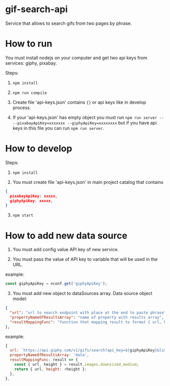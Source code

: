 # gif-search-api
Service that allows to search gifs from two pages by phrase.

# How to run

You must install nodejs on your computer and get two api keys from services: giphy, pixabay.

Steps:

1. `
npm install
`

2. `
npm run compile
`

3. Create file 'api-keys.json' contains `{}` or api keys like in develop process.

4. If your 'api-keys.json' has empty object you must run `
npm run server -- --pixabayApiKey=xxxxxxx --giphyApiKey=xxxxxxxx
` but if you have api keys in this file you can run `npm run server`.

# How to develop

Steps:

1. `
npm install
`

2. You must create file 'api-keys.json' in main project catalog that contains
```json
{
  pixabayApiKey: xxxxx,
  giphyApiKey: xxxxx,
}
```

3. `
npm start
`

# How to add new data source

1. You must add config value API key of new service.

2. You must pass the value of API key to variable that will be used in the URL.

example:
```javascript
const giphyApiKey = nconf.get('giphyApiKey');
```

3. You must add new object to dataSources array.
Data source object model:

```json
{
  "url": "url to search endpoint with place at the end to paste phrase",
  "propertyNameOfResultsArray": "name of property with results array",
  "resultMappingFunc": "function that mapping result to format { url, height }",
},
```

example:
```javascript
{
  url: `https://api.giphy.com/v1/gifs/search?api_key=${giphyApiKey}&limit=10&q=`,
  propertyNameOfResultsArray: 'data',
  resultMappingFunc: result => {
    const { url, height } = result.images.downsized_medium;
    return { url, height: +height };
  },
},
```
